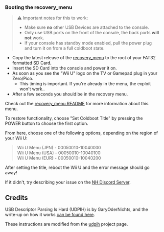 ### Booting the recovery_menu
> ⚠️ Important notes for this to work:  
> - Make sure **no** other USB Devices are attached to the console.  
> - Only use USB ports on the front of the console, the back ports **will not** work.  
> - If your console has standby mode enabled, pull the power plug and turn it on from a full coldboot state.  

- Copy the latest release of the [recovery_menu](https://github.com/GaryOderNichts/recovery_menu/releases) to the root of your FAT32 formatted SD Card.
- Insert the SD Card into the console and power it on.
- As soon as you see the "Wii U" logo on the TV or Gamepad plug in your Zero/Pico.  
    - This timing is important. If you're already in the menu, the exploit won't work..
- After a few seconds you should be in the recovery menu.

Check out the [recovery_menu README](https://github.com/GaryOderNichts/recovery_menu) for more information about this menu.

To restore functionality, choose "Set Coldboot Title" by pressing the POWER button to choose the first option.

From here, choose one of the following options, depending on the region of your Wii U:

> Wii U Menu (JPN) - 00050010-10040000  
> Wii U Menu (USA) - 00050010-10040100  
> Wii U Menu (EUR) - 00050010-10040200  

After setting the title, reboot the Wii U and the error message should go away!

If it didn't, try describing your issue on the [NH Discord Server](https://discord.gg/C29hYvh).

## Credits
USB Descriptor Parsing Is Hard (UDPIH) is by GaryOderNichts, and the write-up on how it works [can be found here](https://garyodernichts.blogspot.com/2022/06/exploiting-wii-us-usb-descriptor-parsing.html).

These instructions are modified from the [udpih](https://github.com/GaryOderNichts/udpih#instructions) project page.